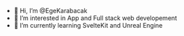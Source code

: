 - 👋 Hi, I’m @EgeKarabacak
- 👀 I’m interested in App and Full stack web developement
- 🌱 I’m currently learning SvelteKit and Unreal Engine

<!---
EgeKarabacak/EgeKarabacak is a ✨ special ✨ repository because its `README.md` (this file) appears on your GitHub profile.
You can click the Preview link to take a look at your changes.
--->
